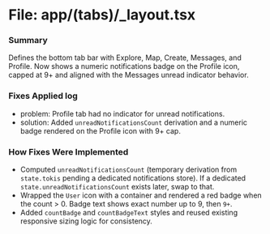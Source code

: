 # File: app/(tabs)/_layout.tsx

### Summary
Defines the bottom tab bar with Explore, Map, Create, Messages, and Profile. Now shows a numeric notifications badge on the Profile icon, capped at 9+ and aligned with the Messages unread indicator behavior.

### Fixes Applied log
- problem: Profile tab had no indicator for unread notifications.
- solution: Added `unreadNotificationsCount` derivation and a numeric badge rendered on the Profile icon with 9+ cap.

### How Fixes Were Implemented
- Computed `unreadNotificationsCount` (temporary derivation from `state.tokis` pending a dedicated notifications store). If a dedicated `state.unreadNotificationsCount` exists later, swap to that.
- Wrapped the `User` icon with a container and rendered a red badge when the count > 0. Badge text shows exact number up to 9, then `9+`.
- Added `countBadge` and `countBadgeText` styles and reused existing responsive sizing logic for consistency.
